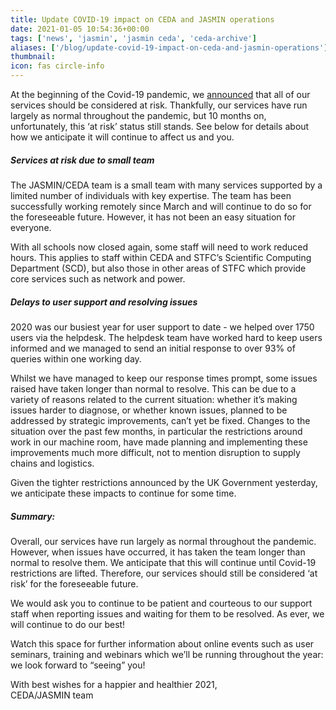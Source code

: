 ```yaml
---
title: Update COVID-19 impact on CEDA and JASMIN operations
date: 2021-01-05 10:54:36+00:00
tags: ['news', 'jasmin', 'jasmin ceda', 'ceda-archive']
aliases: ['/blog/update-covid-19-impact-on-ceda-and-jasmin-operations']
thumbnail: 
icon: fas circle-info
---
```


At the beginning of the Covid-19 pandemic, we [announced](https://www.ceda.ac.uk/blog/category/coronavirus-updates/) that all of our services should be considered at risk. Thankfully, our services have run largely as normal throughout the pandemic, but 10 months on, unfortunately, this ‘at risk’ status still stands. See below for details about how we anticipate it will continue to affect us and you.


##### Services at risk due to small team


##### 


The JASMIN/CEDA team is a small team with many services supported by a limited number of individuals with key expertise. The team has been successfully working remotely since March and will continue to do so for the foreseeable future. However, it has not been an easy situation for everyone.   
  
With all schools now closed again, some staff will need to work reduced hours. This applies to staff within CEDA and STFC’s Scientific Computing Department (SCD), but also those in other areas of STFC which provide core services such as network and power.


  



##### Delays to user support and resolving issues


2020 was our busiest year for user support to date - we helped over 1750 users via the helpdesk. The helpdesk team have worked hard to keep users informed and we managed to send an initial response to over 93% of queries within one working day.      
  



Whilst we have managed to keep our response times prompt, some issues raised have taken longer than normal to resolve. This can be due to a variety of reasons related to the current situation: whether it’s making issues harder to diagnose, or whether known issues, planned to be addressed by strategic improvements, can’t yet be fixed. Changes to the situation over the past few months, in particular the restrictions around work in our machine room, have made planning and implementing these improvements much more difficult, not to mention disruption to supply chains and logistics.  
  
Given the tighter restrictions announced by the UK Government yesterday, we anticipate these impacts to continue for some time.  
  



##### Summary:


Overall, our services have run largely as normal throughout the pandemic. However, when issues have occurred, it has taken the team longer than normal to resolve them. We anticipate that this will continue until Covid-19 restrictions are lifted. Therefore, our services should still be considered ‘at risk’ for the foreseeable future.   
  
We would ask you to continue to be patient and courteous to our support staff when reporting issues and waiting for them to be resolved. As ever, we will continue to do our best!  
  
Watch this space for further information about online events such as user seminars, training and webinars which we’ll be running throughout the year: we look forward to “seeing” you!  
  
With best wishes for a happier and healthier 2021,  
CEDA/JASMIN team


 



